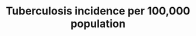 ---
actual_indicator_available: Tuberculosis incidence per 100,000 US population
actual_indicator_available_description: "2000 to 2016 new tuberculosis case rates\
  \ per 1,000 population as of June 30, 2017, using the following sources: Bridged-Race\
  \ 1990\u20131999 Intercensal Population Estimates for 1990\u20131999 (ftp://ftp.cdc.gov/pub/health_statistics/nchs/datasets/nvss/bridgepop/documentationbridgedintercena1.doc)\
  \ (accessed July 15, 2015) and Intercensal Estimates of the Resident Population\
  \ for the United States, Regions, States, and Puerto Rico: April 1, 2000 to July\
  \ 1, 2010 (http://www.census.gov/popest/data/intercensal/state/state2010.html) (accessed\
  \ July 15, 2015) and Annual Estimates of the Resident Population for the United\
  \ States, Regions, States, and Puerto Rico: April 1, 2010 to July 1, 2014 (http://www.census.gov/popest/data/national/totals/2014/index.html)\
  \ (accessed July 15, 2015)."
data_non_statistical: false
date_metadata_updated: '2017-10-15'
date_of_national_source_publication: November 2017
disaggregation_geography: National
goal_meta_link: http://unstats.un.org/sdgs/files/metadata-compilation/Metadata-Goal-3.pdf
goal_meta_link_page: 7
graph: longitudinal
graph_status_notes: Graphed
graph_title: Tuberculosis incidence per 100,000 US population
graph_type: line
graph_type_description: Line graph
has_metadata: true
indicator: 3.3.2
indicator_definition: Estimated number of new and relapse TB cases (all forms of TB,
  including cases in people living with HIV) arising in a given year, expressed as
  a rate per 100 000 population.
indicator_name: Tuberculosis incidence per 100,000 population
indicator_variable: tb_per100k
layout: indicator
method_of_computation: 'Number of new and relapse TB cases arising in a specified
  time period / Number of person_years of exposure Method of measurement Direct measurement
  requires high_quality surveillance systems in which underreporting is negligible,
  and strong health systems so that underdiagnosis is also negligible; otherwise indirect
  estimates based on notification data and estimates of levels of underreporting and
  under_diagnosis. Method of estimation Estimates of TB incidence are produced through
  a consultative and analytical process led by WHO and are published annually. These
  estimates are based on annual case notifications, assessments of the quality and
  coverage of TB notification data, national surveys of the prevalence of TB disease
  and information from death (vital) registration systems.'''' Estimates of incidence
  for each country are derived, using one or more of the following approaches depending
  on available data: (i) incidence = case notifications/estimated proportion of cases
  detected; (ii) incidence = prevalence/duration of condition; (iii) incidence = deaths/proportion
  of incident cases that die. Uncertainty bounds are provided in addition to best
  estimates. Details are available from TB impact measurement: policy and recommendations
  for how to assess the epidemiological burden of TB and the impact of TB control
  and from the online technical appendix to the WHO global tuberculosis report 2014.'
periodicity: Annual
permalink: /3-3-2/
published: true
reporting_status: complete
scheduled_update_by_national_source: November 2017
sdg_goal: 3
source_agency_staff_email: bit1@cdc.gov
source_agency_staff_name: Benedict Truman
source_agency_survey_dataset: 'CDC/OID/NCHHSTP '
source_notes: null
source_title: null
source_url: 'DATA PROVIDER PLS CONFIRM: https://www.cdc.gov/tb/default.htm'
target: By 2030, end the epidemics of AIDS, tuberculosis, malaria and neglected tropical
  diseases and combat hepatitis, water-borne diseases and other communicable diseases.
target_id: '3.3'
time_period: 2000-2016
title: Tuberculosis incidence per 100,000 population
un_custodial_agency: WHO
un_designated_tier: '1'
unit_of_measure: Number of cases per 100,000 population
us_method_of_computation: Number of cases / total population *100,000
variable_description: null
variable_notes: null
---